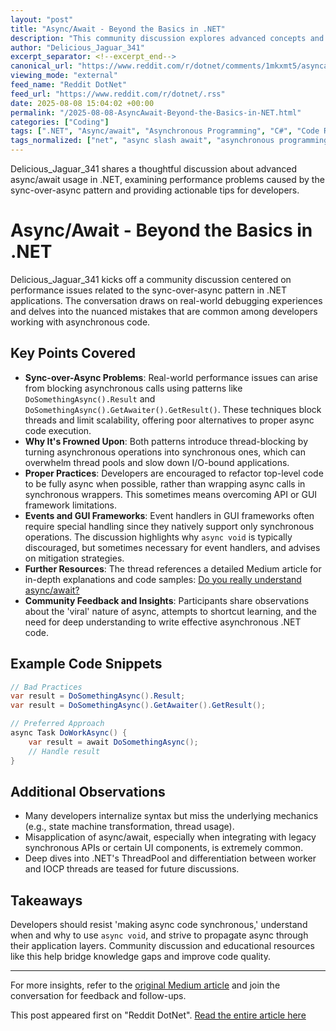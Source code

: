 ```yaml
---
layout: "post"
title: "Async/Await - Beyond the Basics in .NET"
description: "This community discussion explores advanced concepts and common pitfalls in async/await programming within .NET, focusing on the notorious 'sync-over-async' pattern, its impact on application performance, and strategies for proper asynchronous programming. The conversation provides hands-on explanations, code examples, and practical insights community members often encounter when using async/await, including handling GUI frameworks, threading, and mistakes to avoid."
author: "Delicious_Jaguar_341"
excerpt_separator: <!--excerpt_end-->
canonical_url: "https://www.reddit.com/r/dotnet/comments/1mkxmt5/asyncawait_beyond_the_basics/"
viewing_mode: "external"
feed_name: "Reddit DotNet"
feed_url: "https://www.reddit.com/r/dotnet/.rss"
date: 2025-08-08 15:04:02 +00:00
permalink: "/2025-08-08-AsyncAwait-Beyond-the-Basics-in-NET.html"
categories: ["Coding"]
tags: [".NET", "Async/await", "Asynchronous Programming", "C#", "Code Refactoring", "Coding", "Community", "Event Handlers", "GetAwaiter().GetResult()", "GUI Frameworks", "I/O Operations", "Microsoft", "Performance", "Result", "State Machine", "Sync Over Async", "Task Based Programming", "ThreadPool"]
tags_normalized: ["net", "async slash await", "asynchronous programming", "c", "code refactoring", "coding", "community", "event handlers", "getawaitergetresult", "gui frameworks", "i slash o operations", "microsoft", "performance", "result", "state machine", "sync over async", "task based programming", "threadpool"]
---
```


Delicious_Jaguar_341 shares a thoughtful discussion about advanced async/await usage in .NET, examining performance problems caused by the sync-over-async pattern and providing actionable tips for developers.<!--excerpt_end-->

# Async/Await - Beyond the Basics in .NET

Delicious_Jaguar_341 kicks off a community discussion centered on performance issues related to the sync-over-async pattern in .NET applications. The conversation draws on real-world debugging experiences and delves into the nuanced mistakes that are common among developers working with asynchronous code.

## Key Points Covered

- **Sync-over-Async Problems**: Real-world performance issues can arise from blocking asynchronous calls using patterns like `DoSomethingAsync().Result` and `DoSomethingAsync().GetAwaiter().GetResult()`. These techniques block threads and limit scalability, offering poor alternatives to proper async code execution.
- **Why It's Frowned Upon**: Both patterns introduce thread-blocking by turning asynchronous operations into synchronous ones, which can overwhelm thread pools and slow down I/O-bound applications.
- **Proper Practices**: Developers are encouraged to refactor top-level code to be fully async when possible, rather than wrapping async calls in synchronous wrappers. This sometimes means overcoming API or GUI framework limitations.
- **Events and GUI Frameworks**: Event handlers in GUI frameworks often require special handling since they natively support only synchronous operations. The discussion highlights why `async void` is typically discouraged, but sometimes necessary for event handlers, and advises on mitigation strategies.
- **Further Resources**: The thread references a detailed Medium article for in-depth explanations and code samples: [Do you really understand async/await?](https://medium.com/@ashishbhagwani/do-you-really-understand-async-await-d583586a476d)
- **Community Feedback and Insights**: Participants share observations about the 'viral' nature of async, attempts to shortcut learning, and the need for deep understanding to write effective asynchronous .NET code.

## Example Code Snippets

```csharp
// Bad Practices
var result = DoSomethingAsync().Result;
var result = DoSomethingAsync().GetAwaiter().GetResult();

// Preferred Approach
async Task DoWorkAsync() {
    var result = await DoSomethingAsync();
    // Handle result
}
```

## Additional Observations

- Many developers internalize syntax but miss the underlying mechanics (e.g., state machine transformation, thread usage).
- Misapplication of async/await, especially when integrating with legacy synchronous APIs or certain UI components, is extremely common.
- Deep dives into .NET's ThreadPool and differentiation between worker and IOCP threads are teased for future discussions.

## Takeaways

Developers should resist 'making async code synchronous,' understand when and why to use `async void`, and strive to propagate async through their application layers. Community discussion and educational resources like this help bridge knowledge gaps and improve code quality.

---

For more insights, refer to the [original Medium article](https://medium.com/@ashishbhagwani/do-you-really-understand-async-await-d583586a476d) and join the conversation for feedback and follow-ups.

This post appeared first on "Reddit DotNet". [Read the entire article here](https://www.reddit.com/r/dotnet/comments/1mkxmt5/asyncawait_beyond_the_basics/)
